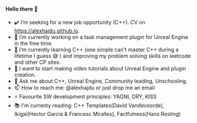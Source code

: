 #### Hello there 👋

- ✔️ I’m seeking for a new job opportunity (C++). CV on https://alexhajdu.github.io.
- 🔭 I’m currently working on a task management plugin for Unreal Engine in the free time.
- 🌱 I’m currently learning C++ (one simple can't master C++ during a lifetime I guess 😅 ) and improving my problem solving skills on leetcode and other CP sites.
- 🎤 I want to start making video tutorials about Unreal Engine and plugin creation.
- 💬 Ask me about C++, Unreal Engine, Community leading, Unschooling.
- 📫 How to reach me: @alexhajdu or just drop me an email
- ⚡ Favourite SW development principles: YAGNI, DRY, KISS
- 📚 I'm currenty reading: C++ Templates(David Vandevoorde), Ikigai(Hector Garcia & Francesc Miralles), Factfulness(Hans Rosling)

